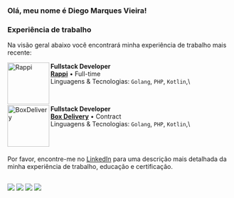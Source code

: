 <!--
### Bem-vindo ao meu perfil 👋

**didiegovieira/didiegovieira** is a ✨ _special_ ✨ repository because its `README.md` (this file) appears on your GitHub profile.

Here are some ideas to get you started:

- 🔭 I’m currently working on ...
- 🌱 I’m currently learning ...
- 👯 I’m looking to collaborate on ...
- 🤔 I’m looking for help with ...
- 💬 Ask me about ...
- 📫 How to reach me: ...
- 😄 Pronouns: ...
- ⚡ Fun fact: ...

![snake gif](https://github.com/didiegovieira/didiegovieira/blob/output/github-contribution-grid-snake.svg)
-->

### Olá, meu nome é Diego Marques Vieira!
### Experiência de trabalho

Na visão geral abaixo você encontrará minha experiência de trabalho mais recente:

[<img align="left" height="94px" width="94px" alt="Rappi" src="https://encrypted-tbn0.gstatic.com/images?q=tbn:ANd9GcQBMXiapJO3bOHBmBO-BV8tc0VMYeuuMo7isab6h8lOiA&s"/>](https://www.rappi.com.br/)

**Fullstack Developer** \
[**Rappi**](https://www.rappi.com.br/) • Full-time \
Linguagens & Tecnologias: `Golang`, `PHP`, `Kotlin`,\
<!-- Projetos em destaque: [Rocket](https://www.spacex.com/), [Marte](<https://pt.wikipedia.org/wiki/Marte_(planeta)>) -->
<br/>

[<img align="left" height="94px" width="94px" alt="BoxDelivery" src="https://encrypted-tbn0.gstatic.com/images?q=tbn:ANd9GcTL7ECrspq4nFDMvczN4Bun2F-6QdrMVsihFsRKPou79Q&s"/>](https://boxdelivery.com.br/)

**Fullstack Developer** \
[**Box Delivery**](https://boxdelivery.com.br/) • Contract \
Linguagens & Tecnologias: `Golang`, `PHP`, `Kotlin`,\
<!-- Projetos em destaque: [Ignite](), [Bootcamp]() -->
<br/>
<br/>

Por favor, encontre-me no [LinkedIn](https://www.linkedin.com/in/didiegovieira/) para uma descrição mais detalhada da minha experiência de trabalho, educação e certificação.

  ##
 
<div> 
  <a href="https://instagram.com/luckydied" target="_blank"><img src="https://img.shields.io/badge/-Instagram-%23E4405F?style=for-the-badge&logo=instagram&logoColor=white" target="_blank"></a>
 <a href="https://discord.gg/diegovieira" target="_blank"><img src="https://img.shields.io/badge/Discord-7289DA?style=for-the-badge&logo=discord&logoColor=white" target="_blank"></a> 
  <a href = "mailto:diegovieirawork@gmail.com"><img src="https://img.shields.io/badge/-Gmail-%23333?style=for-the-badge&logo=gmail&logoColor=white" target="_blank"></a>
  <a href="https://www.linkedin.com/in/didiegovieira" target="_blank"><img src="https://img.shields.io/badge/-LinkedIn-%230077B5?style=for-the-badge&logo=linkedin&logoColor=white" target="_blank"></a> 
</div>
